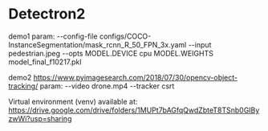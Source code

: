# Detectron2

demo1
param: --config-file configs/COCO-InstanceSegmentation/mask_rcnn_R_50_FPN_3x.yaml --input pedestrian.jpeg --opts MODEL.DEVICE cpu MODEL.WEIGHTS model_final_f10217.pkl

demo2
https://www.pyimagesearch.com/2018/07/30/opencv-object-tracking/
param: --video drone.mp4 --tracker csrt


Virtual environment (venv) available at:
https://drive.google.com/drive/folders/1MUPt7bAGfqQwdZbteT8TSnb0GIByzwWi?usp=sharing